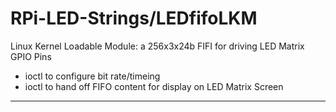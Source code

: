 # RPi-LED-Strings/LEDfifoLKM
Linux Kernel Loadable Module: a 256x3x24b FIFI for driving LED Matrix GPIO Pins

- ioctl to configure bit rate/timeing
- ioctl to hand off FIFO content for display on LED Matrix Screen


---

